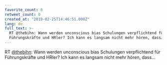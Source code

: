 ```yaml
---
favorite_count: 0
retweet_count: 0
created_at: "2019-02-25T14:46:51.000Z"
lang: de
full_text: >-
  RT @thebihn: Wann werden unconscious bias Schulungen verpflichtend für
  Führungskräfte und HRler? Ich kann es langsam nicht mehr hören, dass…
---
```


RT [@thebihn](https://twitter.com/thebihn): Wann werden unconscious bias
Schulungen verpflichtend für Führungskräfte und HRler? Ich kann es langsam nicht
mehr hören, dass…
